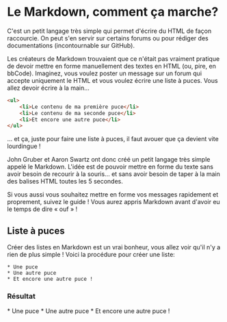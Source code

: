 # Le Markdown, comment ça marche?

C'est un petit langage très simple qui permet d'écrire du HTML de façon raccourcie. On peut s'en servir sur certains forums ou pour rédiger des documentations (incontournable sur GitHub).

Les créateurs de Markdown trouvaient que ce n'était pas vraiment pratique de devoir mettre en forme manuellement des textes en HTML (ou, pire, en bbCode). Imaginez, vous voulez poster un message sur un forum qui accepte uniquement le HTML et vous voulez écrire une liste à puces. Vous allez devoir écrire à la main…

```html
<ul>
	<li>Le contenu de ma première puce</li>
	<li>Le contenu de ma seconde puce</li>
	<li>Et encore une autre puce</li>
</ul>

```

… et ça, juste pour faire une liste à puces, il faut avouer que ça devient vite lourdingue !

John Gruber et Aaron Swartz ont donc créé un petit langage très simple appelé le Markdown. L'idée est de pouvoir mettre en forme du texte sans avoir besoin de recourir à la souris… et sans avoir besoin de taper à la main des balises HTML toutes les 5 secondes.

Si vous aussi vous souhaitez mettre en forme vos messages rapidement et proprement, suivez le guide ! Vous aurez appris Markdown avant d'avoir eu le temps de dire « ouf » !


## Liste à puces

Créer des listes en Markdown est un vrai bonheur, vous allez voir qu'il n'y a rien de plus simple ! Voici la procédure pour créer une liste:

```
* Une puce
* Une autre puce
* Et encore une autre puce !

```
### Résultat

* Une puce
* Une autre puce
* Et encore une autre puce !

